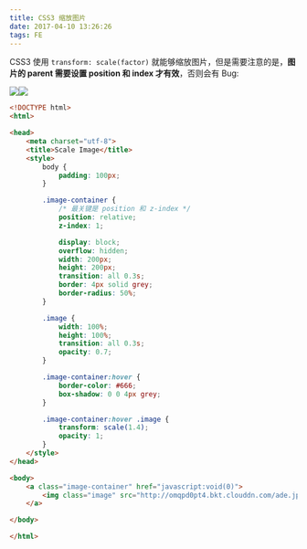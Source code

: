 ```yaml
---
title: CSS3 缩放图片
date: 2017-04-10 13:26:26
tags: FE
---
```


CSS3 使用 `transform: scale(factor)` 就能够缩放图片，但是需要注意的是，**图片的 parent 需要设置 position 和 index 才有效**，否则会有 Bug:

![](/img/fe/scale-image-2.png)![](/img/fe/scale-image-1.png)<!--more-->

```html
<!DOCTYPE html>
<html>

<head>
    <meta charset="utf-8">
    <title>Scale Image</title>
    <style>
        body {
            padding: 100px;
        }

        .image-container {
            /* 最关键是 position 和 z-index */
            position: relative;
            z-index: 1;

            display: block;
            overflow: hidden;
            width: 200px;
            height: 200px;
            transition: all 0.3s;
            border: 4px solid grey;
            border-radius: 50%;
        }

        .image {
            width: 100%;
            height: 100%;
            transition: all 0.3s;
            opacity: 0.7;
        }

        .image-container:hover {
            border-color: #666;
            box-shadow: 0 0 4px grey;
        }

        .image-container:hover .image {
            transform: scale(1.4);
            opacity: 1;
        }
    </style>
</head>

<body>
    <a class="image-container" href="javascript:void(0)">
        <img class="image" src="http://omqpd0pt4.bkt.clouddn.com/ade.jpg">
    </a>

</body>

</html>
```

